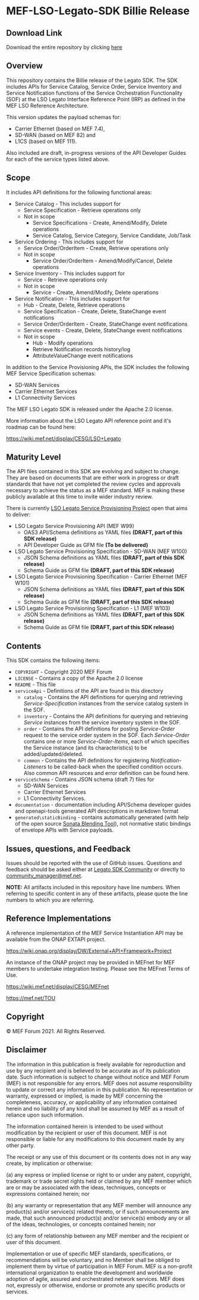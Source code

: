 # MEF-LSO-Legato-SDK Billie Release

## Download Link

Download the entire repository by clicking
[here](https://github.com/MEF-GIT/MEF-LSO-Legato-SDK/releases/download/billie-final/MEF-LSO-Legato-SDK-billie.zip)

## Overview

This repository contains the Billie release of the Legato SDK. The SDK includes
APIs for Service Catalog, Service Order, Service Inventory and Service
Notification functions of the Service Orchestration Functionality (SOF) at the
LSO Legato Interface Reference Point (IRP) as defined in the MEF LSO Reference
Architecture.

This version updates the payload schemas for:

- Carrier Ethernet (based on MEF 7.4),
- SD-WAN (based on MEF 82) and
- L1CS (based on MEF 111).

Also included are draft, in-progress versions of the API Developer Guides for
each of the service types listed above.

## Scope

It includes API definitions for the following functional areas:

- Service Catalog - This includes support for
  - Service Specification - Retrieve operations only
  - Not in scope
    - Service Specifications - Create, Amend/Modify, Delete operations
    - Service Catalog, Service Category, Service Candidate, Job/Task
- Service Ordering - This includes support for
  - Service Order/OrderItem - Create, Retrieve operations only
  - Not in scope
    - Service Order/OrderItem - Amend/Modify/Cancel, Delete operations
- Service Inventory - This includes support for
  - Service - Retrieve operations only
  - Not in scope
    - Service - Create, Amend/Modify, Delete operations
- Service Notification - This includes support for
  - Hub - Create, Delete, Retrieve operations
  - Service Specification - Create, Delete, StateChange event notifications
  - Service Order/OrderItem - Create, StateChange event notifications
  - Service events - Create, Delete, StateChange event notifications
  - Not in scope
    - Hub - Modify operations
    - Retrieve Notification records history/log
    - AttributeValueChange event notifications

In addition to the Service Provisioning APIs, the SDK includes the following MEF
Service Specification schemas:

- SD-WAN Services
- Carrier Ethernet Services
- L1 Connectivity Services

The MEF LSO Legato SDK is released under the Apache 2.0 license.

More information about the LSO Legato API reference point and it's roadmap can
be found here:

https://wiki.mef.net/display/CESG/LSO+Legato

## Maturity Level

The API files contained in this SDK are evolving and subject to change. They are
based on documents that are either work in progress or draft standards that have
not yet completed the review cycles and approvals necessary to achieve the
status as a MEF standard. MEF is making these publicly available at this time to
invite wider industry review.

There is currently
[LSO Legato Service Provisioning Project](https://wiki.mef.net/display/LSO/LSO+Legato+Service+API+-+Project+Home+Page)
open that aims to deliver:

- LSO Legato Service Provisioning API (MEF W99)
  - OAS3 API/Schema definitions as YAML files **(DRAFT, part of this SDK
    release)**
  - API Developer Guide as GFM file **(To be delivered)**
- LSO Legato Service Provisioning Specification - SD-WAN (MEF W100)
  - JSON Schema definitions as YAML files **(DRAFT, part of this SDK release)**
  - Schema Guide as GFM file **(DRAFT, part of this SDK release)**
- LSO Legato Service Provisioning Specification - Carrier Ethernet (MEF W101)
  - JSON Schema definitions as YAML files **(DRAFT, part of this SDK release)**
  - Schema Guide as GFM file **(DRAFT, part of this SDK release)**
- LSO Legato Service Provisioning Specification - L1 (MEF W103)
  - JSON Schema definitions as YAML files **(DRAFT, part of this SDK release)**
  - Schema Guide as GFM file **(DRAFT, part of this SDK release)**

## Contents

This SDK contains the following items:

- `COPYRIGHT` - Copyright 2020 MEF Forum
- `LICENSE` - Contains a copy of the Apache 2.0 license
- `README` - This file
- `serviceApi` - Definitions of the API are found in this directory
  - `catalog` - Contains the API definitions for querying and retrieving
    _Service-Specification_ instances from the service catalog system in the
    SOF.
  - `inventory` - Contains the API definitions for querying and retrieving
    _Service_ instances from the service inventory system in the SOF.
  - `order` - Contains the API definitions for posting _Service-Order_ request
    to the service order system in the SOF. Each _Service-Order_ contains one or
    more _Service-Order-Items_, each of which specifies the Service instance
    (and its characteristics) to be added/updated/deleted.
  - `common` - Contains the API definitions for registering
    _Notification-Listeners_ to be called-back when the specified condition
    occurs. Also common API resources and error definition can be found here.
- `serviceSchema` - Contains JSON schema (draft 7) files for
  - SD-WAN Services
  - Carrier Ethernet Services
  - L1 Connectivity Services.
- `documentation` - documentation including API/Schema developer guides and
  openapi-tools generated API descriptions in markdown format
- `generated\staticBinding` - contains automatically generated (with help of the
  open source
  [Sonata Blending Tool](https://github.com/Amartus/SonataBlendingTool)), not
  normative static bindings of envelope APIs with Service payloads.

## Issues, questions, and Feedback

Issues should be reported with the use of GitHub issues. Questions and feedback
should be asked either at
[Legato SDK Community](https://github.com/orgs/MEF-GIT/teams/mef-lso-legato-sdk-community)
or directly to community_manager@mef.net.

**NOTE:** All artifacts included in this repository have line numbers. When
referring to specific content in any of these artifacts, please quote the line
numbers to which you are referring.

## Reference Implementations

A reference implementation of the MEF Service Instantiation API may be available
from the ONAP EXTAPI project.

https://wiki.onap.org/display/DW/External+API+Framework+Project

An instance of the ONAP project may be provided in MEFnet for MEF members to
undertake integration testing. Please see the MEFnet Terms of Use.

https://wiki.mef.net/display/CESG/MEFnet

https://mef.net/TOU

## Copyright

© MEF Forum 2021. All Rights Reserved.

## Disclaimer

The information in this publication is freely available for reproduction and use
by any recipient and is believed to be accurate as of its publication date. Such
information is subject to change without notice and MEF Forum (MEF) is not
responsible for any errors. MEF does not assume responsibility to update or
correct any information in this publication. No representation or warranty,
expressed or implied, is made by MEF concerning the completeness, accuracy, or
applicability of any information contained herein and no liability of any kind
shall be assumed by MEF as a result of reliance upon such information.

The information contained herein is intended to be used without modification by
the recipient or user of this document. MEF is not responsible or liable for any
modifications to this document made by any other party.

The receipt or any use of this document or its contents does not in any way
create, by implication or otherwise:

(a) any express or implied license or right to or under any patent, copyright,
trademark or trade secret rights held or claimed by any MEF member which are or
may be associated with the ideas, techniques, concepts or expressions contained
herein; nor

(b) any warranty or representation that any MEF member will announce any
product(s) and/or service(s) related thereto, or if such announcements are made,
that such announced product(s) and/or service(s) embody any or all of the ideas,
technologies, or concepts contained herein; nor

(c) any form of relationship between any MEF member and the recipient or user of
this document.

Implementation or use of specific MEF standards, specifications, or
recommendations will be voluntary, and no Member shall be obliged to implement
them by virtue of participation in MEF Forum. MEF is a non-profit international
organization to enable the development and worldwide adoption of agile, assured
and orchestrated network services. MEF does not, expressly or otherwise, endorse
or promote any specific products or services.
